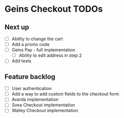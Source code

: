 # Geins Checkout TODOs

## Next up

- [ ] Ability to change the cart
- [ ] Add a promo code
- [ ] Geins Pay - full implementation
  - [ ] Ability to edit address in step 2
- [ ] Add tests

## Feature backlog

- [ ] User authentication
- [ ] Add a way to add custom fields to the checkout form
- [ ] Avarda implementation
- [ ] Svea Checkout implementation
- [ ] Walley Checkout implementation
